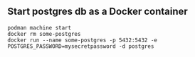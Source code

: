 ## Start postgres db as a Docker container

```shell
podman machine start
docker rm some-postgres
docker run --name some-postgres -p 5432:5432 -e POSTGRES_PASSWORD=mysecretpassword -d postgres
```